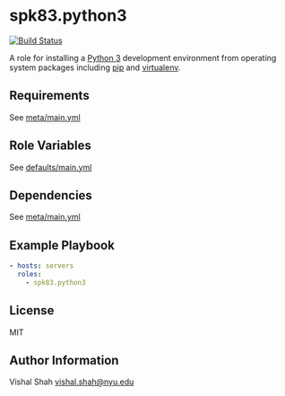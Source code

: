 spk83.python3
===========================
[![Build Status](https://travis-ci.org/spk83/ansible-python3.svg?branch=master)](https://travis-ci.org/spk83/ansible-python3)

A role for installing a [Python 3](https://www.python.org/) development environment from operating system packages including [pip](https://pypi.python.org/pypi/pip) and [virtualenv](https://pypi.python.org/pypi/virtualenv).

Requirements
------------

See [meta/main.yml](meta/main.yml)

Role Variables
--------------

See [defaults/main.yml](defaults/main.yml)

Dependencies
------------

See [meta/main.yml](meta/main.yml)

Example Playbook
----------------

```yml
- hosts: servers
  roles:
    - spk83.python3
```

License
-------

MIT

Author Information
------------------

Vishal Shah <vishal.shah@nyu.edu>
